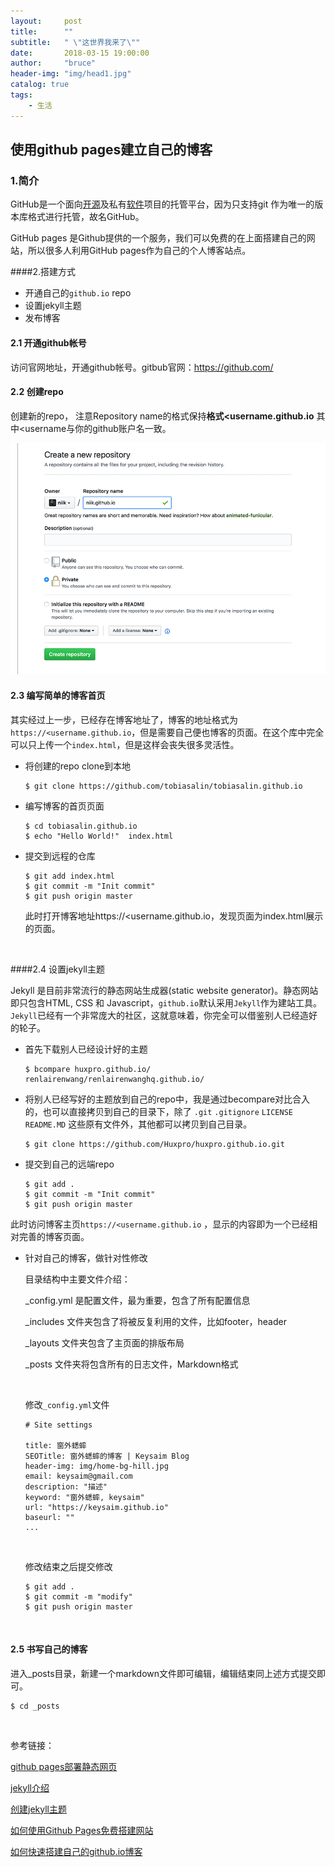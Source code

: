 ```yaml
---
layout:     post
title:      ""
subtitle:   " \"这世界我来了\""
date:       2018-03-15 19:00:00
author:     "bruce"
header-img: "img/head1.jpg"
catalog: true
tags:
    - 生活
---
```


##  使用github pages建立自己的博客

### 1.简介
GitHub是一个面向[开源](https://baike.baidu.com/item/%E5%BC%80%E6%BA%90/20720669)及私有[软件](https://baike.baidu.com/item/%E8%BD%AF%E4%BB%B6/12053)项目的托管平台，因为只支持git 作为唯一的版本库格式进行托管，故名GitHub。

 GitHub pages 是Github提供的一个服务，我们可以免费的在上面搭建自己的网站，所以很多人利用GitHub pages作为自己的个人博客站点。

####2.搭建方式

 * 开通自己的`github.io` repo
 * 设置jekyll主题
 * 发布博客

#### 2.1 开通github帐号

 访问官网地址，开通github帐号。gitbub官网：https://github.com/

#### 2.2 创建repo

 创建新的repo， 注意Repository name的格式保持**格式<username.github.io** 其中<username与你的github账户名一致。

 

 ![](../img/2018-03-16-create-blog/user-repo@2x.png)

#### 2.3 编写简单的博客首页

 其实经过上一步，已经存在博客地址了，博客的地址格式为`https://<username.github.io`，但是需要自己便也博客的页面。在这个库中完全可以只上传一个`index.html`，但是这样会丧失很多灵活性。

 * 将创建的repo clone到本地

   ```
   $ git clone https://github.com/tobiasalin/tobiasalin.github.io
   ```

 * 编写博客的首页页面

   ```
   $ cd tobiasalin.github.io
   $ echo "Hello World!"  index.html
   ```

 * 提交到远程的仓库

   ```
   $ git add index.html
   $ git commit -m "Init commit"
   $ git push origin master
   ```

   此时打开博客地址https://<username.github.io，发现页面为index.html展示的页面。

   ​

####2.4 设置jekyll主题 

 Jekyll 是目前非常流行的静态网站生成器(static website generator)。静态网站即只包含HTML, CSS 和 Javascript，`github.io`默认采用`Jekyll`作为建站工具。`Jekyll`已经有一个非常庞大的社区，这就意味着，你完全可以借鉴别人已经造好的轮子。

 * 首先下载别人已经设计好的主题

   ```
   $ bcompare huxpro.github.io/ renlairenwang/renlairenwanghq.github.io/
   ```

 * 将别人已经写好的主题放到自己的repo中，我是通过becompare对比合入的，也可以直接拷贝到自己的目录下，除了 `.git` `.gitignore` `LICENSE`  `README.MD` 这些原有文件外，其他都可以拷贝到自己目录。

   ```
   $ git clone https://github.com/Huxpro/huxpro.github.io.git
   ```

 * 提交到自己的远端repo

   ```
   $ git add .
   $ git commit -m "Init commit"
   $ git push origin master
   ```

 此时访问博客主页`https://<username.github.io` ，显示的内容即为一个已经相对完善的博客页面。

 * 针对自己的博客，做针对性修改

   目录结构中主要文件介绍：

   _config.yml 是配置文件，最为重要，包含了所有配置信息

   _includes 文件夹包含了将被反复利用的文件，比如footer，header

   _layouts 文件夹包含了主页面的排版布局

   _posts 文件夹将包含所有的日志文件，Markdown格式

   ​

   修改`_config.yml`文件

   ```
   # Site settings

   title: 窗外蟋蟀
   SEOTitle: 窗外蟋蟀的博客 | Keysaim Blog
   header-img: img/home-bg-hill.jpg
   email: keysaim@gmail.com
   description: "描述"
   keyword: "窗外蟋蟀, keysaim"
   url: "https://keysaim.github.io"
   baseurl: ""
   ...
   ```

   ​

   修改结束之后提交修改

   ```
   $ git add .
   $ git commit -m "modify"
   $ git push origin master
   ```

   ​

#### 2.5 书写自己的博客

   进入_posts目录，新建一个markdown文件即可编辑，编辑结束同上述方式提交即可。

   ```
   $ cd _posts
   ```

   ​

参考链接：

[github pages部署静态网页](http://www.cnblogs.com/JsonShare/p/5522473.html)    

[jekyll介绍](https://www.jianshu.com/p/3f355c7872d5) 

[创建jekyll主题](http://blog.csdn.net/garfielder007/article/details/50224513)

[如何使用Github Pages免费搭建网站](https://www.jianshu.com/p/6cabb41495c8)

[如何快速搭建自己的github.io博客](http://blog.csdn.net/Walkerhau/article/details/77394659)



